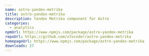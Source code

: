 ```yaml
---
name: astro-yandex-metrika
title: astro-yandex-metrika
description: Yandex Metrika component for Astro
categories:
  - analytics
npmUrl: https://www.npmjs.com/package/astro-yandex-metrika
repoUrl: https://github.com/ufocoder/astro-yandex-metrika
homepageUrl: https://www.npmjs.com/package/astro-yandex-metrika
downloads: 27
---
```

